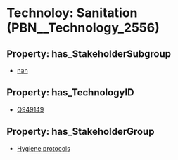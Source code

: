 # Technoloy: __Sanitation__ (PBN__Technology_2556)

## Property: has_StakeholderSubgroup

* [nan](PBN__TechSubgroup_7)

## Property: has_TechnologyID

* [Q949149](Q949149)

## Property: has_StakeholderGroup

* [Hygiene protocols](PBN__TechGroup_9)

